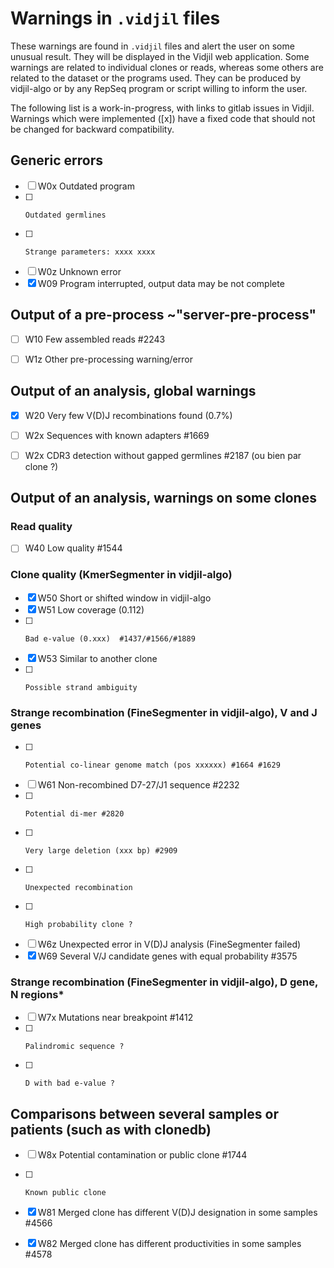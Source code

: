 # Warnings in `.vidjil` files

These warnings are found in `.vidjil` files and alert the user on some unusual result.
They will be displayed in the Vidjil web application. Some warnings are related to individual clones or reads,
whereas some others are related to the dataset or the programs used. They can be produced by vidjil-algo
or by any RepSeq program or script willing to inform the user.

The following list is a work-in-progress, with links to gitlab issues in Vidjil.
Warnings which were implemented ([x]) have a fixed code that should not be changed for backward compatibility.


## Generic errors
- [ ] W0x Outdated program
- [ ]     Outdated germlines  
- [ ]     Strange parameters: xxxx xxxx
- [ ] W0z Unknown error
- [x] W09 Program interrupted, output data may be not complete

## Output of a pre-process ~"server-pre-process" 
- [ ] W10 Few assembled reads  #2243  
- [ ] W1z Other pre-processing warning/error


## Output of an analysis, global warnings
- [x] W20 Very few V(D)J recombinations found (0.7%)
- [ ] W2x Sequences with known adapters #1669
- [ ] W2x CDR3 detection without gapped germlines   #2187   (ou bien par clone ?)


## Output of an analysis, warnings on some clones

### Read quality
- [ ] W40 Low quality  #1544 

### Clone quality (KmerSegmenter in vidjil-algo)
- [x] W50 Short or shifted window in vidjil-algo
- [x] W51 Low coverage (0.112)
- [ ]     Bad e-value (0.xxx)  #1437/#1566/#1889 
- [x] W53 Similar to another clone      
- [ ]     Possible strand ambiguity 

### Strange recombination (FineSegmenter in vidjil-algo), V and J genes
- [ ]     Potential co-linear genome match (pos xxxxxx) #1664 #1629 
- [ ] W61 Non-recombined D7-27/J1 sequence  #2232
- [ ]     Potential di-mer #2820 
- [ ]     Very large deletion (xxx bp) #2909
- [ ]     Unexpected recombination
- [ ]     High probability clone ?
- [ ] W6z Unexpected error in V(D)J analysis (FineSegmenter failed)
- [x] W69 Several V/J candidate genes with equal probability #3575

### Strange recombination (FineSegmenter in vidjil-algo), D gene, N regions*
- [ ] W7x Mutations near breakpoint #1412 
- [ ]     Palindromic sequence ?
- [ ]     D with bad e-value ? 


## Comparisons between several samples or patients (such as with clonedb)
- [ ] W8x Potential contamination or public clone #1744 
- [ ]     Known public clone 
- [x] W81 Merged clone has different V(D)J designation in some samples #4566
- [x] W82 Merged clone has different productivities in some samples #4578

